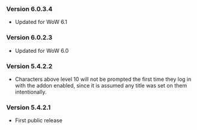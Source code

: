 ### Version 6.0.3.4

* Updated for WoW 6.1

### Version 6.0.2.3

* Updated for WoW 6.0

### Version 5.4.2.2

* Characters above level 10 will not be prompted the first time they log in with the addon enabled, since it is assumed any title was set on them intentionally.

### Version 5.4.2.1

* First public release
